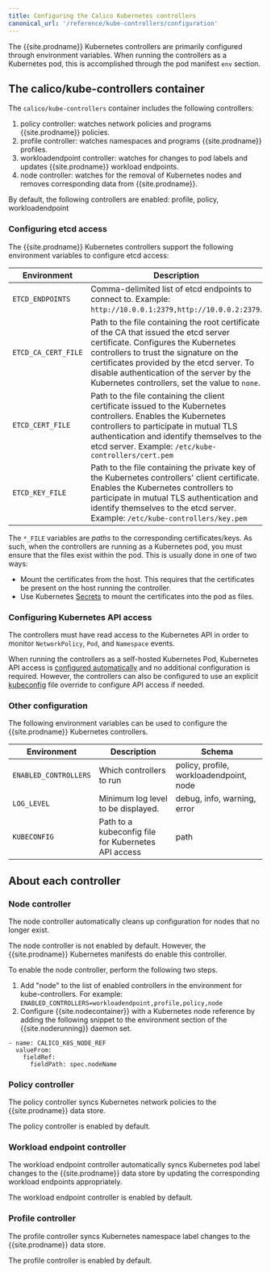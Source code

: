 ```yaml
---
title: Configuring the Calico Kubernetes controllers
canonical_url: '/reference/kube-controllers/configuration'
---
```


The {{site.prodname}} Kubernetes controllers are primarily configured through environment variables. When running
the controllers as a Kubernetes pod, this is accomplished through the pod manifest `env`
section.

## The calico/kube-controllers container

The `calico/kube-controllers` container includes the following controllers:

1. policy controller: watches network policies and programs {{site.prodname}} policies.
1. profile controller: watches namespaces and programs {{site.prodname}} profiles.
1. workloadendpoint controller: watches for changes to pod labels and updates {{site.prodname}} workload endpoints.
1. node controller: watches for the removal of Kubernetes nodes and removes corresponding data from {{site.prodname}}.

By default, the following controllers are enabled: profile, policy, workloadendpoint

### Configuring etcd access

The {{site.prodname}} Kubernetes controllers support the following environment variables to configure etcd access:

| Environment   | Description | Schema |
| ------------- | ----------- | ------ |
| `ETCD_ENDPOINTS`    | Comma-delimited list of etcd endpoints to connect to. Example: `http://10.0.0.1:2379,http://10.0.0.2:2379`.
| `ETCD_CA_CERT_FILE` | Path to the file containing the root certificate of the CA that issued the etcd server certificate. Configures the Kubernetes controllers to trust the signature on the certificates provided by the etcd server. To disable authentication of the server by the Kubernetes controllers, set the value to `none`. | path
| `ETCD_CERT_FILE`    | Path to the file containing the client certificate issued to the Kubernetes controllers. Enables the Kubernetes controllers to participate in mutual TLS authentication and identify themselves to the etcd server. Example: `/etc/kube-controllers/cert.pem` | path
| `ETCD_KEY_FILE`     | Path to the file containing the private key of the Kubernetes controllers' client certificate. Enables the Kubernetes controllers to participate in mutual TLS authentication and identify themselves to the etcd server. Example: `/etc/kube-controllers/key.pem` | path

The `*_FILE` variables are _paths_ to the corresponding certificates/keys. As such, when the controllers are running as a Kubernetes pod, you
must ensure that the files exist within the pod. This is usually done in one of two ways:

* Mount the certificates from the host. This requires that the certificates be present on the host running the controller.
* Use Kubernetes [Secrets](http://kubernetes.io/docs/user-guide/secrets/) to mount the certificates into the pod as files.

### Configuring Kubernetes API access

The controllers must have read access to the Kubernetes API in order to monitor `NetworkPolicy`, `Pod`, and `Namespace` events.

When running the controllers as a self-hosted Kubernetes Pod, Kubernetes API access is [configured automatically][in-cluster-config] and
no additional configuration is required. However, the controllers can also be configured to use an explicit [kubeconfig][kubeconfig] file override to
configure API access if needed.

### Other configuration

The following environment variables can be used to configure the {{site.prodname}} Kubernetes controllers.

| Environment   | Description | Schema |
| ------------- | ----------- | ------ |
| `ENABLED_CONTROLLERS` | Which controllers to run | policy, profile, workloadendpoint, node |
| `LOG_LEVEL`     | Minimum log level to be displayed. | debug, info, warning, error |
| `KUBECONFIG`    | Path to a kubeconfig file for Kubernetes API access | path |

[in-cluster-config]: https://kubernetes.io/docs/tasks/access-application-cluster/access-cluster/#accessing-the-api-from-a-pod
[kubeconfig]: https://kubernetes.io/docs/concepts/configuration/organize-cluster-access-kubeconfig/

## About each controller

### Node controller

The node controller automatically cleans up configuration for nodes that no longer exist.

The node controller is not enabled by default. However, the {{site.prodname}} Kubernetes manifests do enable this controller.

To enable the node controller, perform the following two steps.

1. Add "node" to the list of enabled controllers in the environment for kube-controllers. For example: `ENABLED_CONTROLLERS=workloadendpoint,profile,policy,node`
1. Configure {{site.nodecontainer}} with a Kubernetes node reference by adding the following snippet to the environment section of the {{site.noderunning}} daemon set.
```
- name: CALICO_K8S_NODE_REF
  valueFrom:
    fieldRef:
      fieldPath: spec.nodeName
```

### Policy controller

The policy controller syncs Kubernetes network policies to the {{site.prodname}} data store.

The policy controller is enabled by default.


### Workload endpoint controller

The workload endpoint controller automatically syncs Kubernetes pod label changes to the {{site.prodname}} data store by updating
the corresponding workload endpoints appropriately.

The workload endpoint controller is enabled by default.

### Profile controller

The profile controller syncs Kubernetes namespace label changes to the {{site.prodname}} data store.

The profile controller is enabled by default.
